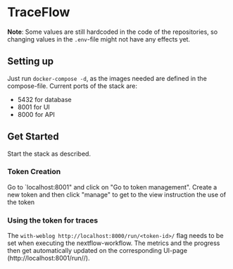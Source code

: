 # TraceFlow

**Note**: Some values are still hardcoded in the code of the repositories, so changing values in the `.env`-file might not have any effects yet.

## Setting up

Just run `docker-compose -d`, as the images needed are defined in the compose-file.
Current ports of the stack are:
 - 5432 for database
 - 8001 for UI
 - 8000 for API

## Get Started

Start the stack as described. 

### Token Creation
Go to `localhost:8001" and click on "Go to token management".
Create a new token and then click "manage" to get to the view instruction the use of the token

### Using the token for traces

The `with-weblog http://localhost:8000/run/<token-id>/` flag needs to be set when executing the nextflow-workflow.
The metrics and the progress then get automatically updated on the corresponding UI-page (http://localhost:8001/run/<token-id>/).

